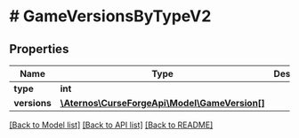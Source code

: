 # # GameVersionsByTypeV2

## Properties

Name | Type | Description | Notes
------------ | ------------- | ------------- | -------------
**type** | **int** |  | [optional]
**versions** | [**\Aternos\CurseForgeApi\Model\GameVersion[]**](GameVersion.md) |  | [optional]

[[Back to Model list]](../../README.md#models) [[Back to API list]](../../README.md#endpoints) [[Back to README]](../../README.md)
